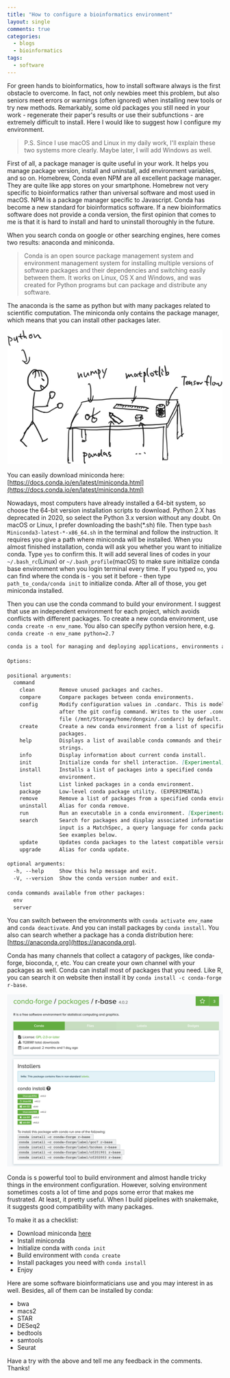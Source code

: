 ```yaml
---
title: "How to configure a bioinformatics environment"
layout: single
comments: true
categories:
  - blogs
  - bioinformatics
tags:
  - software
---
```


For green hands to bioinformatics, how to install software always is the first obstacle to overcome. In fact, not only newbies meet this problem, but also seniors meet errors or warnings (often ignored) when installing new tools or try new methods. Remarkably, some old packages you still need in your work - regenerate their paper's results or use their subfunctions - are extremely difficult to install. Here I would like to suggest how I configure my environment.  

> P.S. Since I use macOS and Linux in my daily work, I'll explain these two systems more clearly. Maybe later, I will add Windows as well.  

First of all, a package manager is quite useful in your work. It helps you manage package version, install and uninstall, add environment variables, and so on. Homebrew, Conda even NPM are all excellent package manager. They are quite like app stores on your smartphone. Homebrew not very specific to bioinformatics rather than universal software and most used in macOS. NPM is a package manager specific to Javascript. Conda has become a new standard for bioinformatics software. If a new bioinformatics software does not provide a conda version, the first opinion that comes to me is that it is hard to install and hard to uninstall thoroughly in the future.  

When you search conda on google or other searching engines, here comes two results: anaconda and miniconda.  

> Conda is an open source package management system and environment management system for installing multiple versions of software packages and their dependencies and switching easily between them. It works on Linux, OS X and Windows, and was created for Python programs but can package and distribute any software.  

The anaconda is the same as python but with many packages related to scientific computation. The miniconda only contains the package manager, which means that you can install other packages later.  

![python packge](/assets/images/posts_images/2020-09/python-package.png)

You can easily download miniconda here: [https://docs.conda.io/en/latest/miniconda.html](https://docs.conda.io/en/latest/miniconda.html)  

Nowadays, most computers have already installed a 64-bit system, so choose the 64-bit version installation scripts to download. Python 2.X has deprecated in 2020, so select the Python 3.x version without any doubt. On macOS or Linux, I prefer downloading the bash(*.sh) file. Then type `bash Miniconda3-latest-*-x86_64.sh` in the terminal and follow the instruction. It requires you give a path where miniconda will be installed. When you almost finished installation, conda will ask you whether you want to initialize conda. Type `yes` to confirm this. It will add several lines of codes in your `~/.bash_rc`(Linux) or `~/.bash_profile`(macOS) to make sure initialize conda base environment when you login terminal every time. If you typed `no`, you can find where the conda is - you set it before - then type `path_to_conda/conda init` to initialize conda. After all of those, you get miniconda installed.  

Then you can use the conda command to build your environment. I suggest that use an independent environment for each project, which avoids conflicts with different packages. To create a new conda environment, use `conda create -n env_name`. You also can specify python version here, e.g. `conda create -n env_name python=2.7`  

```md
conda is a tool for managing and deploying applications, environments and packages.

Options:

positional arguments:
  command
    clean        Remove unused packages and caches.
    compare      Compare packages between conda environments.
    config       Modify configuration values in .condarc. This is modeled
                 after the git config command. Writes to the user .condarc
                 file (/mnt/Storage/home/dongxin/.condarc) by default.
    create       Create a new conda environment from a list of specified
                 packages.
    help         Displays a list of available conda commands and their help
                 strings.
    info         Display information about current conda install.
    init         Initialize conda for shell interaction. [Experimental]
    install      Installs a list of packages into a specified conda
                 environment.
    list         List linked packages in a conda environment.
    package      Low-level conda package utility. (EXPERIMENTAL)
    remove       Remove a list of packages from a specified conda environment.
    uninstall    Alias for conda remove.
    run          Run an executable in a conda environment. [Experimental]
    search       Search for packages and display associated information. The
                 input is a MatchSpec, a query language for conda packages.
                 See examples below.
    update       Updates conda packages to the latest compatible version.
    upgrade      Alias for conda update.

optional arguments:
  -h, --help     Show this help message and exit.
  -V, --version  Show the conda version number and exit.

conda commands available from other packages:
  env
  server
```  

You can switch between the environments with `conda activate env_name` and `conda deactivate`. And you can install packages by `conda install`. You also can search whether a package has a conda distribution here: [https://anaconda.org](https://anaconda.org).  

Conda has many channels that collect a catagory of packges, like conda-forge, bioconda, r, etc. You can create your own channel with your packages as well. Conda can install most of packages that you need. Like R, you can search it on website then install it by `conda install -c conda-forge r-base`.  

![conda r base](/assets/images/posts_images/2020-09/conda-r-base.png)

Conda is s powerful tool to build environment and almost handle tricky things in the environment configuration. However, solving environment sometimes costs a lot of time and pops some error that makes me frustrated. At least, it pretty useful. When I build pipelines with snakemake, it suggests good compatibility with many packages.  

To make it as a checklist:

- Download miniconda [here](https://docs.conda.io/en/latest/miniconda.html)
- Install miniconda
- Initialize conda with `conda init`
- Build environment with `conda create`
- Install packages you need with `conda install`
- Enjoy

Here are some software bioinformaticians use and you may interest in as well. Besides, all of them can be installed by conda:  

- bwa
- macs2
- STAR
- DESeq2
- bedtools
- samtools
- Seurat

Have a try with the above and tell me any feedback in the comments. Thanks!  
